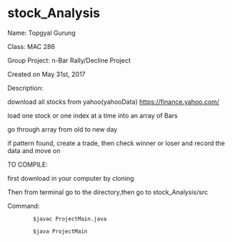 # stock_Analysis

 Name: Topgyal Gurung

Class: MAC 286

Group Project: n-Bar Rally/Decline Project

Created on May 31st, 2017

Description: 

download all stocks from yahoo(yahooData) https://finance.yahoo.com/

load one stock or one index at a time into an array of Bars

go through array from old to new day

if pattern found, create a trade, then check winner or loser and record the data and move on

TO COMPILE:

first download in your computer by cloning

Then from terminal go to the directory,then go to stock_Analysis/src

Command:

            $javac ProjectMain.java
            
            $java ProjectMain
